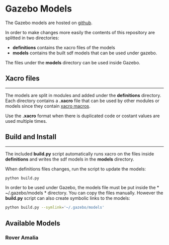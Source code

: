 # Gazebo Models

The Gazebo models are hosted on [github](https://github.com/team-diana/gazebo-models).

In order to make changes more easily the contents of this repository are splitted in two directories:

- **definitions** contains the xacro files of the models
- **models** contains the built sdf models that can be used under gazebo.

The files under the **models** directory can be used inside Gazebo.

## Xacro files
---
The models are split in modules and added under the **definitions** directory. Each directory contains a **.xacro** file that can be used by other modules or models since they contain [xacro macros](http://wiki.ros.org/urdf/Tutorials/Using%20Xacro%20to%20Clean%20Up%20a%20URDF%20File#Macros).

Use the **.xacro** format when there is duplicated code or costant values are used multiple times.

## Build and Install
---
The included **build.py** script automatically runs xacro on the files inside **definitions** and writes the sdf models in the **models** directory.

When definitions files changes, run the script to update the models: 

```bash
python build.py
```

In order to be used under Gazebo, the models file must be put inside the * ~/.gazebo/models * directory. You can copy the files manually. However the **build.py** script can also create symbolic links to the models:

```bash
python build.py --symlink='~/.gazebo/models'
```

## Available Models

### Rover Amalia

